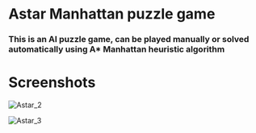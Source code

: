 # Astar Manhattan puzzle game
### This is an AI puzzle game, can be played manually or solved automatically using A* Manhattan heuristic algorithm


# Screenshots

![Astar_2](https://github.com/sameeroz/Astar_Manhattan_puzzle_game/assets/90834112/ffbfa903-366d-4d3a-a6a1-d30ab137554a)



![Astar_3](https://github.com/sameeroz/Astar_Manhattan_puzzle_game/assets/90834112/744eb21b-3ec5-415a-9dbd-8ada9bb6dff2)
